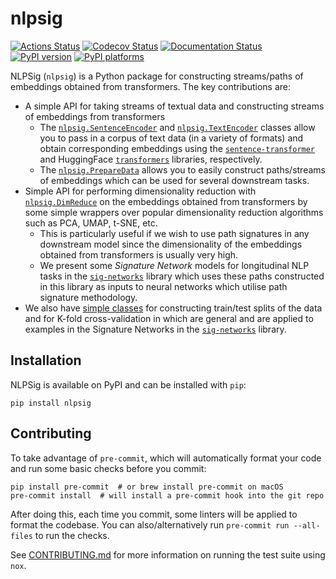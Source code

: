 # nlpsig

[![Actions Status][actions-badge]][actions-link]
[![Codecov Status][codecov-badge]][codecov-link]
[![Documentation Status][rtd-badge]][rtd-link]
[![PyPI version][pypi-version]][pypi-link]
[![PyPI platforms][pypi-platforms]][pypi-link]

<!-- [![Conda-Forge][conda-badge]][conda-link] -->

<!-- [![GitHub Discussion][github-discussions-badge]][github-discussions-link]
[![Gitter][gitter-badge]][gitter-link] -->

<!-- prettier-ignore-start -->
[actions-badge]:            https://github.com/datasig-ac-uk/nlpsig/workflows/CI/badge.svg
[actions-link]:             https://github.com/datasig-ac-uk/nlpsig/actions
[codecov-badge]:            https://codecov.io/gh/datasig-ac-uk/nlpsig/branch/main/graph/badge.svg?token=SU9HZ9NH70
[codecov-link]:             https://codecov.io/gh/datasig-ac-uk/nlpsig
[conda-badge]:              https://img.shields.io/conda/vn/conda-forge/nlpsig
[conda-link]:               https://github.com/conda-forge/nlpsig-feedstock
[github-discussions-badge]: https://img.shields.io/static/v1?label=Discussions&message=Ask&color=blue&logo=github
[github-discussions-link]:  https://github.com/datasig-ac-uk/nlpsig/discussions
[gitter-badge]:             https://badges.gitter.im/https://github.com/datasig-ac-uk/nlpsig/community.svg
[gitter-link]:              https://gitter.im/https://github.com/datasig-ac-uk/nlpsig/community?utm_source=badge&utm_medium=badge&utm_campaign=pr-badge
[pypi-link]:                https://pypi.org/project/nlpsig/
[pypi-platforms]:           https://img.shields.io/pypi/pyversions/nlpsig
[pypi-version]:             https://img.shields.io/pypi/v/nlpsig
[rtd-badge]:                https://readthedocs.org/projects/nlpsig/badge/?version=latest
[rtd-link]:                 https://nlpsig.readthedocs.io/en/latest/?badge=latest
<!-- prettier-ignore-end -->

NLPSig (`nlpsig`) is a Python package for constructing streams/paths of
embeddings obtained from transformers. The key contributions are:

- A simple API for taking streams of textual data and constructing streams of
  embeddings from transformers
  - The
    [`nlpsig.SentenceEncoder`](https://nlpsig.readthedocs.io/en/latest/encode_text.html#nlpsig.encode_text.SentenceEncoder)
    and
    [`nlpsig.TextEncoder`](https://nlpsig.readthedocs.io/en/latest/encode_text.html#nlpsig.encode_text.TextEncoder)
    classes allow you to pass in a corpus of text data (in a variety of formats)
    and obtain corresponding embeddings using the
    [`sentence-transformer`](https://github.com/UKPLab/sentence-transformers)
    and HuggingFace
    [`transformers`](https://github.com/huggingface/transformers) libraries,
    respectively.
  - The
    [`nlpsig.PrepareData`](https://nlpsig.readthedocs.io/en/latest/data_preparation.html)
    allows you to easily construct paths/streams of embeddings which can be used
    for several downstream tasks.
- Simple API for performing dimensionality reduction with
  [`nlpsig.DimReduce`](https://nlpsig.readthedocs.io/en/latest/dimensionality_reduction.html)
  on the embeddings obtained from transformers by some simple wrappers over
  popular dimensionality reduction algorithms such as PCA, UMAP, t-SNE, etc.
  - This is particularly useful if we wish to use path signatures in any
    downstream model since the dimensionality of the embeddings obtained from
    transformers is usually very high.
  - We present some _Signature Network_ models for longitudinal NLP tasks in the
    [`sig-networks`](https://github.com/ttseriotou/sig-networks) library which
    uses these paths constructed in this library as inputs to neural networks
    which utilise path signature methodology.
- We also have
  [simple classes](https://nlpsig.readthedocs.io/en/latest/classification_utils.html)
  for constructing train/test splits of the data and for K-fold cross-validation
  in which are general and are applied to examples in the Signature Networks in
  the [`sig-networks`](https://github.com/ttseriotou/sig-networks) library.

## Installation

NLPSig is available on PyPI and can be installed with `pip`:

```
pip install nlpsig
```

## Contributing

To take advantage of `pre-commit`, which will automatically format your code and
run some basic checks before you commit:

```
pip install pre-commit  # or brew install pre-commit on macOS
pre-commit install  # will install a pre-commit hook into the git repo
```

After doing this, each time you commit, some linters will be applied to format
the codebase. You can also/alternatively run `pre-commit run --all-files` to run
the checks.

See [CONTRIBUTING.md](CONTRIBUTING.md) for more information on running the test
suite using `nox`.
